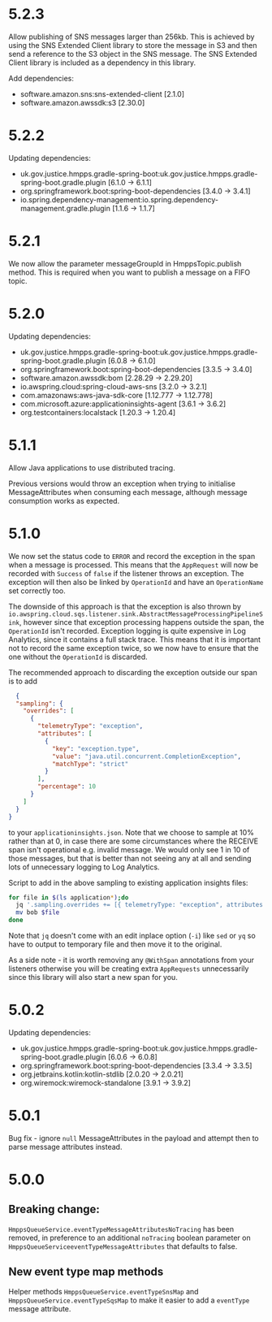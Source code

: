 # 5.2.3

Allow publishing of SNS messages larger than 256kb. This is achieved by using the SNS Extended Client library to store
the message in S3 and then send a reference to the S3 object in the SNS message. The SNS Extended Client library is
included as a dependency in this library.

Add dependencies:
 - software.amazon.sns:sns-extended-client [2.1.0]
 - software.amazon.awssdk:s3 [2.30.0]

# 5.2.2
Updating dependencies:

- uk.gov.justice.hmpps.gradle-spring-boot:uk.gov.justice.hmpps.gradle-spring-boot.gradle.plugin [6.1.0 -> 6.1.1]
- org.springframework.boot:spring-boot-dependencies [3.4.0 -> 3.4.1]
- io.spring.dependency-management:io.spring.dependency-management.gradle.plugin [1.1.6 -> 1.1.7]

# 5.2.1

We now allow the parameter messageGroupId in HmppsTopic.publish method. This is required when you want to publish a message on
a FIFO topic.

# 5.2.0

Updating dependencies:

- uk.gov.justice.hmpps.gradle-spring-boot:uk.gov.justice.hmpps.gradle-spring-boot.gradle.plugin [6.0.8 -> 6.1.0]
- org.springframework.boot:spring-boot-dependencies [3.3.5 -> 3.4.0]
- software.amazon.awssdk:bom [2.28.29 -> 2.29.20]
- io.awspring.cloud:spring-cloud-aws-sns [3.2.0 -> 3.2.1]
- com.amazonaws:aws-java-sdk-core [1.12.777 -> 1.12.778]
- com.microsoft.azure:applicationinsights-agent [3.6.1 -> 3.6.2]
- org.testcontainers:localstack [1.20.3 -> 1.20.4]

# 5.1.1

Allow Java applications to use distributed tracing. 

Previous versions would throw an exception when trying to initialise MessageAttributes when consuming each message, although message consumption works as expected.

# 5.1.0

We now set the status code to `ERROR` and record the exception in the span when a message is processed. This means that
the `AppRequest` will now be recorded with `Success` of `false` if the listener throws an exception. The exception will
then also be linked by `OperationId` and have an `OperationName` set correctly too.

The downside of this approach is that the exception is also thrown by
`io.awspring.cloud.sqs.listener.sink.AbstractMessageProcessingPipelineSink`, however since that exception processing
happens outside the span, the `OperationId` isn't recorded. Exception logging is quite expensive in Log Analytics,
since it contains a full stack trace. This means that it is important not to record the same exception twice, so we
now have to ensure that the one without the `OperationId` is discarded.

The recommended approach to discarding the exception outside our span is to add

```json
  {
  "sampling": {
    "overrides": [
      {
        "telemetryType": "exception",
        "attributes": [
          {
            "key": "exception.type",
            "value": "java.util.concurrent.CompletionException",
            "matchType": "strict"
          }
        ],
        "percentage": 10
      }
    ]
  }
}
```

to your `applicationinsights.json`. Note that we choose to sample at 10% rather than at 0, in case there are some
circumstances where the RECEIVE span isn't operational e.g. invalid message. We would only see 1 in 10 of those
messages, but that is better than not seeing any at all and sending lots of unnecessary logging to Log Analytics.

Script to add in the above sampling to existing application insights files:

```bash
for file in $(ls application*);do
  jq '.sampling.overrides += [{ telemetryType: "exception", attributes: [ { key: "exception.type", value: "java.util.concurrent.CompletionException", "matchType": "strict" } ], percentage: 10 }]' $file > bob
  mv bob $file
done
```

Note that `jq` doesn't come with an edit inplace option (`-i`) like `sed` or `yq` so have to output to temporary file
and then move it to the original.

As a side note - it is worth removing any `@WithSpan` annotations from your listeners otherwise you will be creating
extra `AppRequests` unnecessarily since this library will also start a new span for you.

# 5.0.2

Updating dependencies:

- uk.gov.justice.hmpps.gradle-spring-boot:uk.gov.justice.hmpps.gradle-spring-boot.gradle.plugin [6.0.6 -> 6.0.8]
- org.springframework.boot:spring-boot-dependencies [3.3.4 -> 3.3.5]
- org.jetbrains.kotlin:kotlin-stdlib [2.0.20 -> 2.0.21]
- org.wiremock:wiremock-standalone [3.9.1 -> 3.9.2]

# 5.0.1

Bug fix - ignore `null` MessageAttributes in the payload and attempt then to parse message attributes instead.

# 5.0.0

## Breaking change:

`HmppsQueueService.eventTypeMessageAttributesNoTracing` has been removed, in preference to an additional `noTracing`
boolean parameter on
`HmppsQueueServiceeventTypeMessageAttributes` that defaults to false.

## New event type map methods

Helper methods `HmppsQueueService.eventTypeSnsMap` and `HmppsQueueService.eventTypeSqsMap` to make it easier to add a
`eventType` message attribute.

